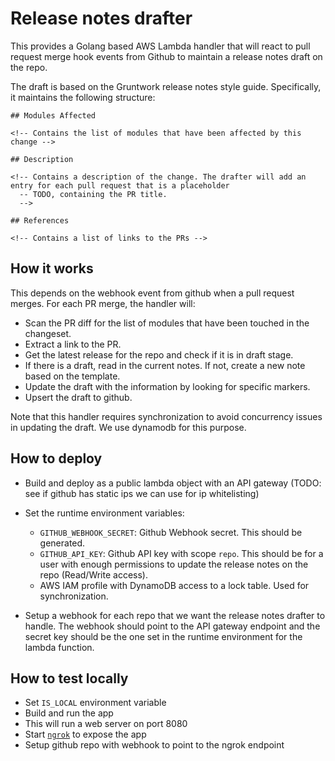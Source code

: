 # Release notes drafter

This provides a Golang based AWS Lambda handler that will react to pull request merge hook events from Github to
maintain a release notes draft on the repo.

The draft is based on the Gruntwork release notes style guide. Specifically, it maintains the following structure:

```
## Modules Affected

<!-- Contains the list of modules that have been affected by this change -->

## Description

<!-- Contains a description of the change. The drafter will add an entry for each pull request that is a placeholder
  -- TODO, containing the PR title.
  -->

## References

<!-- Contains a list of links to the PRs -->
```


## How it works

This depends on the webhook event from github when a pull request merges. For each PR merge, the handler will:

- Scan the PR diff for the list of modules that have been touched in the changeset.
- Extract a link to the PR.
- Get the latest release for the repo and check if it is in draft stage.
- If there is a draft, read in the current notes. If not, create a new note based on the template.
- Update the draft with the information by looking for specific markers.
- Upsert the draft to github.

Note that this handler requires synchronization to avoid concurrency issues in updating the draft. We use dynamodb for
this purpose.


## How to deploy

- Build and deploy as a public lambda object with an API gateway (TODO: see if github has static ips we can use for ip
  whitelisting)
- Set the runtime environment variables:
    * `GITHUB_WEBHOOK_SECRET`: Github Webhook secret. This should be generated.
    * `GITHUB_API_KEY`: Github API key with scope `repo`. This should be for a user with enough permissions to update
      the release notes on the repo (Read/Write access).
    * AWS IAM profile with DynamoDB access to a lock table. Used for synchronization.

- Setup a webhook for each repo that we want the release notes drafter to handle. The webhook should point to the API
  gateway endpoint and the secret key should be the one set in the runtime environment for the lambda function.


## How to test locally

- Set `IS_LOCAL` environment variable
- Build and run the app
- This will run a web server on port 8080
- Start [`ngrok`](https://ngrok.com/) to expose the app
- Setup github repo with webhook to point to the ngrok endpoint
